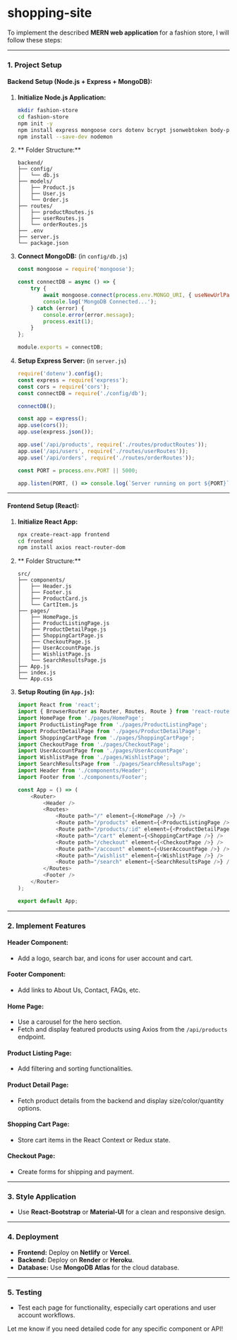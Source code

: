 # shopping-site
To implement the described **MERN web application** for a fashion store, I will follow these steps:

---

### **1. Project Setup**

#### **Backend Setup (Node.js + Express + MongoDB):**
1. **Initialize Node.js Application:**
   ```bash
   mkdir fashion-store
   cd fashion-store
   npm init -y
   npm install express mongoose cors dotenv bcrypt jsonwebtoken body-parser
   npm install --save-dev nodemon
   ```

2. ** Folder Structure:**
   ```
   backend/
   ├── config/
   │   └── db.js
   ├── models/
   │   ├── Product.js
   │   ├── User.js
   │   └── Order.js
   ├── routes/
   │   ├── productRoutes.js
   │   ├── userRoutes.js
   │   └── orderRoutes.js
   ├── .env
   ├── server.js
   └── package.json
   ```

3. **Connect MongoDB:** (in `config/db.js`)
   ```javascript
   const mongoose = require('mongoose');

   const connectDB = async () => {
       try {
           await mongoose.connect(process.env.MONGO_URI, { useNewUrlParser: true, useUnifiedTopology: true });
           console.log('MongoDB Connected...');
       } catch (error) {
           console.error(error.message);
           process.exit(1);
       }
   };

   module.exports = connectDB;
   ```

4. **Setup Express Server:** (in `server.js`)
   ```javascript
   require('dotenv').config();
   const express = require('express');
   const cors = require('cors');
   const connectDB = require('./config/db');

   connectDB();

   const app = express();
   app.use(cors());
   app.use(express.json());

   app.use('/api/products', require('./routes/productRoutes'));
   app.use('/api/users', require('./routes/userRoutes'));
   app.use('/api/orders', require('./routes/orderRoutes'));

   const PORT = process.env.PORT || 5000;

   app.listen(PORT, () => console.log(`Server running on port ${PORT}`));
   ```

---

#### **Frontend Setup (React):**
1. **Initialize React App:**
   ```bash
   npx create-react-app frontend
   cd frontend
   npm install axios react-router-dom
   ```

2. ** Folder Structure:**
   ```
   src/
   ├── components/
   │   ├── Header.js
   │   ├── Footer.js
   │   ├── ProductCard.js
   │   └── CartItem.js
   ├── pages/
   │   ├── HomePage.js
   │   ├── ProductListingPage.js
   │   ├── ProductDetailPage.js
   │   ├── ShoppingCartPage.js
   │   ├── CheckoutPage.js
   │   ├── UserAccountPage.js
   │   ├── WishlistPage.js
   │   └── SearchResultsPage.js
   ├── App.js
   ├── index.js
   └── App.css
   ```

3. **Setup Routing (in `App.js`):**
   ```javascript
   import React from 'react';
   import { BrowserRouter as Router, Routes, Route } from 'react-router-dom';
   import HomePage from './pages/HomePage';
   import ProductListingPage from './pages/ProductListingPage';
   import ProductDetailPage from './pages/ProductDetailPage';
   import ShoppingCartPage from './pages/ShoppingCartPage';
   import CheckoutPage from './pages/CheckoutPage';
   import UserAccountPage from './pages/UserAccountPage';
   import WishlistPage from './pages/WishlistPage';
   import SearchResultsPage from './pages/SearchResultsPage';
   import Header from './components/Header';
   import Footer from './components/Footer';

   const App = () => (
       <Router>
           <Header />
           <Routes>
               <Route path="/" element={<HomePage />} />
               <Route path="/products" element={<ProductListingPage />} />
               <Route path="/products/:id" element={<ProductDetailPage />} />
               <Route path="/cart" element={<ShoppingCartPage />} />
               <Route path="/checkout" element={<CheckoutPage />} />
               <Route path="/account" element={<UserAccountPage />} />
               <Route path="/wishlist" element={<WishlistPage />} />
               <Route path="/search" element={<SearchResultsPage />} />
           </Routes>
           <Footer />
       </Router>
   );

   export default App;
   ```

---

### **2. Implement Features**

#### **Header Component:**
- Add a logo, search bar, and icons for user account and cart.

#### **Footer Component:**
- Add links to About Us, Contact, FAQs, etc.

#### **Home Page:**
- Use a carousel for the hero section.
- Fetch and display featured products using Axios from the `/api/products` endpoint.

#### **Product Listing Page:**
- Add filtering and sorting functionalities.

#### **Product Detail Page:**
- Fetch product details from the backend and display size/color/quantity options.

#### **Shopping Cart Page:**
- Store cart items in the React Context or Redux state.

#### **Checkout Page:**
- Create forms for shipping and payment.

---

### **3. Style Application**

- Use **React-Bootstrap** or **Material-UI** for a clean and responsive design.

---

### **4. Deployment**

- **Frontend:** Deploy on **Netlify** or **Vercel**.
- **Backend:** Deploy on **Render** or **Heroku**.
- **Database:** Use **MongoDB Atlas** for the cloud database.

--- 

### **5. Testing**
- Test each page for functionality, especially cart operations and user account workflows.

Let me know if you need detailed code for any specific component or API!
